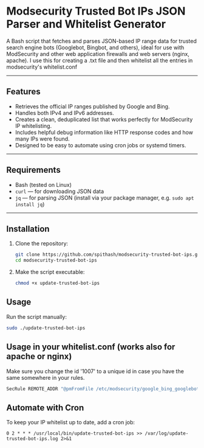 # Modsecurity Trusted Bot IPs JSON Parser and Whitelist Generator

A Bash script that fetches and parses JSON-based IP range data for trusted search engine bots (Googlebot, Bingbot, and others), ideal for use with ModSecurity and other web application firewalls and web servers (nginx, apache).
I use this for creating a .txt file and then whitelist all the entries in modsecurity's whitelist.conf

---

## Features

- Retrieves the official IP ranges published by Google and Bing.
- Handles both IPv4 and IPv6 addresses.
- Creates a clean, deduplicated list that works perfectly for ModSecurity IP whitelisting.
- Includes helpful debug information like HTTP response codes and how many IPs were found.
- Designed to be easy to automate using cron jobs or systemd timers.

---

## Requirements

- Bash (tested on Linux)
- `curl` — for downloading JSON data
- `jq` — for parsing JSON (install via your package manager, e.g. `sudo apt install jq`)

---

## Installation

1. Clone the repository:

   ```bash
   git clone https://github.com/spithash/modsecurity-trusted-bot-ips.git
   cd modsecurity-trusted-bot-ips
2. Make the script executable:

   ```bash
   chmod +x update-trusted-bot-ips
## Usage

Run the script manually:

```bash
sudo ./update-trusted-bot-ips
```

## Usage in your whitelist.conf (works also for apache or nginx)
Make sure you change the id '1007' to a unique id in case you have the same somewhere in your rules.
```bash
SecRule REMOTE_ADDR "@pmFromFile /etc/modsecurity/google_bing_googlebot_ips.txt" "phase:1,nolog,allow,ctl:ruleEngine=Off,id:1007"
```

## Automate with Cron

To keep your IP whitelist up to date, add a cron job:

```cron
0 2 * * * /usr/local/bin/update-trusted-bot-ips >> /var/log/update-trusted-bot-ips.log 2>&1
